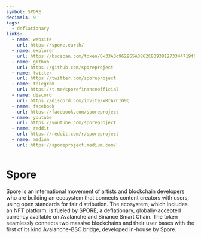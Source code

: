 ```yaml
---
symbol: SPORE
decimals: 9
tags:
  - deflationary
links:
  - name: website
    url: https://spore.earth/
  - name: explorer
    url: https://bscscan.com/token/0x33A3d962955A3862C8093D1273344719f03cA17C
  - name: github
    url: https://github.com/sporeproject
  - name: twitter
    url: https://twitter.com/sporeproject
  - name: telegram
    url: https://t.me/sporefinanceofficial
  - name: discord
    url: https://discord.com/invite/xRrArCTG9Q
  - name: facebook
    url: https://facebook.com/sporeproject
  - name: youtube
    url: https://youtube.com/sporeproject
  - name: reddit
    url: https://reddit.com/r/sporeproject
  - name: medium
    url: https://sporeproject.medium.com/
---
```


# Spore

Spore is an international movement of artists and blockchain developers who are building an ecosystem that connects content creators with users, using open standards for fair distribution. The ecosystem, which includes an NFT platform, is fueled by SPORE, a deflationary, globally-accepted currency available on Avalanche and Binance Smart Chain. The token seamlessly connects two massive blockchains and their user bases with the first of its kind Avalanche-BSC bridge, developed in-house by Spore.
